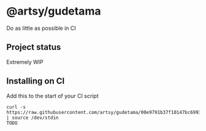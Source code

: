 # @artsy/gudetama

Do as little as possible in CI

## Project status

Extremely WIP

## Installing on CI

Add this to the start of your CI script

<!-- the_installation_command_is_on_the_next_line -->
    curl -s https://raw.githubusercontent.com/artsy/gudetama/00e9791b37f10147bc6993abcca94940eca1251b/install.sh | source /dev/stdin
    TODO
